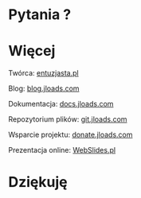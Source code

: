 # Pytania ?

# Więcej

Twórca: [entuzjasta.pl](https://www.entuzjasta.pl)

Blog: [blog.jloads.com](https://blog.jloads.com)

Dokumentacja: [docs.jloads.com](https://docs.jloads.com)

Repozytorium plików: [git.jloads.com](https://git.jloads.com)

Wsparcie projektu: [donate.jloads.com](https://donate.jloads.com)

Prezentacja online: [WebSlides.pl](https://www.WebSlides.pl)


# Dziękuję
